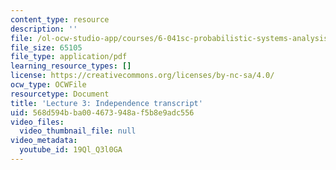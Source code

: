 ```yaml
---
content_type: resource
description: ''
file: /ol-ocw-studio-app/courses/6-041sc-probabilistic-systems-analysis-and-applied-probability-fall-2013/19Ql_Q3l0GA_transcript.pdf
file_size: 65105
file_type: application/pdf
learning_resource_types: []
license: https://creativecommons.org/licenses/by-nc-sa/4.0/
ocw_type: OCWFile
resourcetype: Document
title: 'Lecture 3: Independence transcript'
uid: 568d594b-ba00-4673-948a-f5b8e9adc556
video_files:
  video_thumbnail_file: null
video_metadata:
  youtube_id: 19Ql_Q3l0GA
---
```

